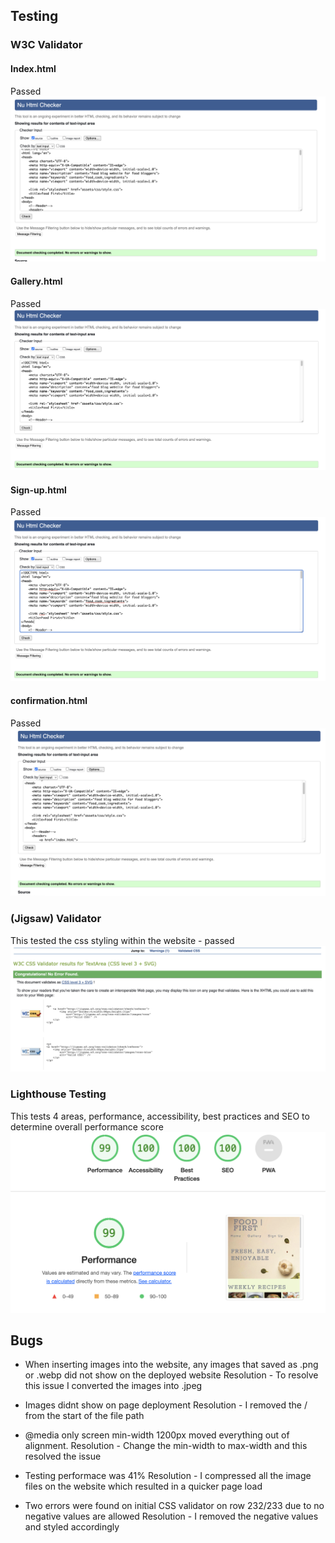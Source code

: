 ## Testing

### W3C Validator

#### Index.html
Passed
<img src="assets/readme.md-images/index page w3c pass.png">

#### Gallery.html
Passed
<img src="assets/readme.md-images/gallery w3c pass.png">

#### Sign-up.html
Passed
<img src="assets/readme.md-images/sign-up w3c pass.png">

#### confirmation.html
Passed
<img src="assets/readme.md-images/confirmation pass.png">

### (Jigsaw) Validator
This tested the css styling within the website - passed
<img src="assets/readme.md-images/jigsaw css pass.png">

### Lighthouse Testing
This tests 4 areas, performance, accessibility, best practices and SEO to determine overall performance score
<img src="assets/readme.md-images/lighthouse.png">


## Bugs

- When inserting images into the website, any images that saved as .png or .webp did not show on the deployed website
Resolution - To resolve this issue I converted the images into .jpeg

- Images didnt show on page deployment
Resolution - I removed the / from the start of the file path

- @media only screen min-width 1200px moved everything out of alignment.
Resolution - Change the min-width to max-width and this resolved the issue

- Testing performace was 41%
Resolution - I compressed all the image files on the website which resulted in a quicker page load

- Two errors were found on initial CSS validator on row 232/233 due to no negative values are allowed
Resolution - I removed the negative values and styled accordingly